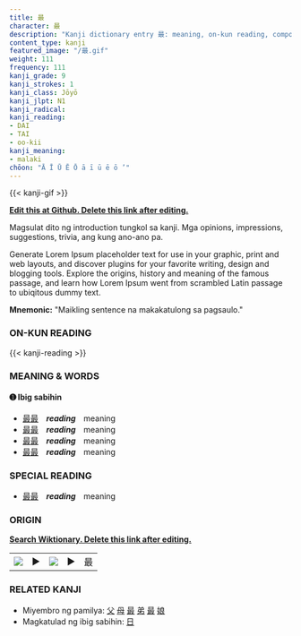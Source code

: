 ```yaml
---
title: 最
character: 最
description: "Kanji dictionary entry 最: meaning, on-kun reading, compounds, origin, related kanji"
content_type: kanji
featured_image: "/最.gif"
weight: 111
frequency: 111
kanji_grade: 9
kanji_strokes: 1
kanji_class: Jōyō
kanji_jlpt: N1
kanji_radical: 
kanji_reading: 
- DAI
- TAI
- oo-kii
kanji_meaning:
- malaki
chōon: "Ā Ī Ū Ē Ō ā ī ū ē ō ’"
---
```

[//]: # (Don't edit the line below. Kanji animated GIF code is automatically generated.)
{{< kanji-gif >}}

[//]: # (Edit below this line.)

**[Edit this at Github. Delete this link after editing.](https://github.com/tim0g/tim/tree/main/content/kanji/最/index.md)**

Magsulat dito ng introduction tungkol sa kanji. Mga opinions, impressions, suggestions, trivia, ang kung ano-ano pa.

Generate Lorem Ipsum placeholder text for use in your graphic, print and web layouts, and discover plugins for your favorite writing, design and blogging tools. Explore the origins, history and meaning of the famous passage, and learn how Lorem Ipsum went from scrambled Latin passage to ubiqitous dummy text.
 
**Mnemonic:** "Maikling sentence na makakatulong sa pagsaulo."

### ON-KUN READING

[//]: # (Don't edit the line below. ON-KUN READING code is automatically generated.)
{{< kanji-reading >}}

### MEANING & WORDS

#### ➊ **Ibig sabihin**
  - [最](../最)[最](../最)　***reading***　meaning
  - [最](../最)[最](../最)　***reading***　meaning
  - [最](../最)[最](../最)　***reading***　meaning
  - [最](../最)[最](../最)　***reading***　meaning

### SPECIAL READING
  - [最](../最)[最](../最)　***reading***　meaning

### ORIGIN

**[Search Wiktionary. Delete this link after editing.](https://wiktionary.org/wiki/最)**
<table class="kanji-table"><tr><td>
<img src="60px-最-bronze.svg.png">
</td><td>▶</td><td>
<img src="60px-最-oracle.svg.png">
</td><td>▶</td>
<td class="kanji-origin">最</td>
</tr></table>

### RELATED KANJI
- Miyembro ng pamilya: [父](../父) [母](../母) [最](../最) [弟](../弟) [最](../最) [娘](../娘)
- Magkatulad ng ibig sabihin: [日](../日)
